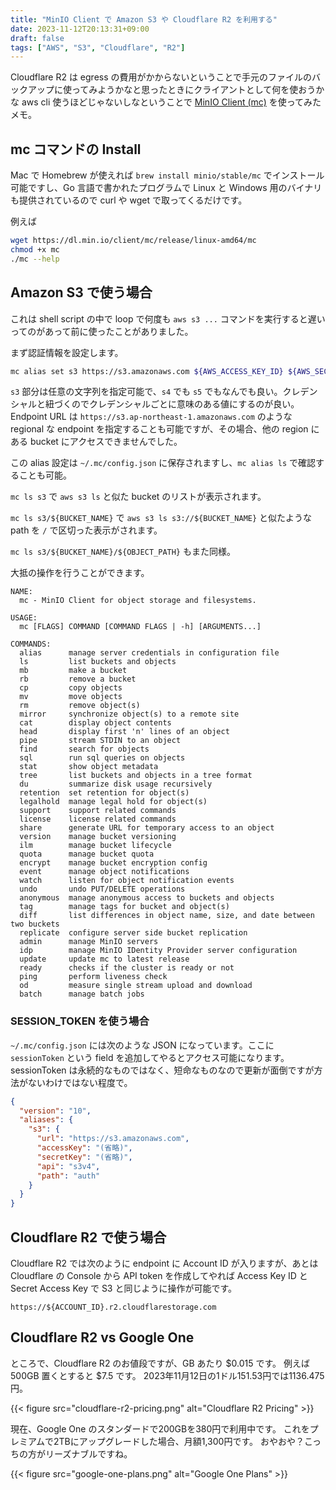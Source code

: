 ```yaml
---
title: "MinIO Client で Amazon S3 や Cloudflare R2 を利用する"
date: 2023-11-12T20:13:31+09:00
draft: false
tags: ["AWS", "S3", "Cloudflare", "R2"]
---
```


Cloudflare R2 は egress の費用がかからないということで手元のファイルのバックアップに使ってみようかなと思ったときにクライアントとして何を使おうかな aws cli 使うほどじゃないしなということで [MinIO Client (mc)](https://github.com/minio/mc) を使ってみたメモ。

## mc コマンドの Install

Mac で Homebrew が使えれば `brew install minio/stable/mc` でインストール可能ですし、Go 言語で書かれたプログラムで Linux と Windows 用のバイナリも提供されているので curl や wget で取ってくるだけです。

例えば

```bash
wget https://dl.min.io/client/mc/release/linux-amd64/mc
chmod +x mc
./mc --help
```


## Amazon S3 で使う場合

これは shell script の中で loop で何度も `aws s3 ...` コマンドを実行すると遅いってのがあって前に使ったことがありました。

まず認証情報を設定します。

```bash
mc alias set s3 https://s3.amazonaws.com ${AWS_ACCESS_KEY_ID} ${AWS_SECRET_ACCESS_KEY}
```

`s3` 部分は任意の文字列を指定可能で、`s4` でも `s5` でもなんでも良い。クレデンシャルと紐づくのでクレデンシャルごとに意味のある値にするのが良い。
Endpoint URL は `https://s3.ap-northeast-1.amazonaws.com` のような regional な endpoint を指定することも可能ですが、その場合、他の region にある bucket にアクセスできませんでした。

この alias 設定は `~/.mc/config.json` に保存されますし、`mc alias ls` で確認することも可能。

`mc ls s3` で `aws s3 ls` と似た bucket のリストが表示されます。

`mc ls s3/${BUCKET_NAME}` で `aws s3 ls s3://${BUCKET_NAME}` と似たような path を `/` で区切った表示がされます。

`mc ls s3/${BUCKET_NAME}/${OBJECT_PATH}` もまた同様。

大抵の操作を行うことができます。

```
NAME:
  mc - MinIO Client for object storage and filesystems.

USAGE:
  mc [FLAGS] COMMAND [COMMAND FLAGS | -h] [ARGUMENTS...]

COMMANDS:
  alias      manage server credentials in configuration file
  ls         list buckets and objects
  mb         make a bucket
  rb         remove a bucket
  cp         copy objects
  mv         move objects
  rm         remove object(s)
  mirror     synchronize object(s) to a remote site
  cat        display object contents
  head       display first 'n' lines of an object
  pipe       stream STDIN to an object
  find       search for objects
  sql        run sql queries on objects
  stat       show object metadata
  tree       list buckets and objects in a tree format
  du         summarize disk usage recursively
  retention  set retention for object(s)
  legalhold  manage legal hold for object(s)
  support    support related commands
  license    license related commands
  share      generate URL for temporary access to an object
  version    manage bucket versioning
  ilm        manage bucket lifecycle
  quota      manage bucket quota
  encrypt    manage bucket encryption config
  event      manage object notifications
  watch      listen for object notification events
  undo       undo PUT/DELETE operations
  anonymous  manage anonymous access to buckets and objects
  tag        manage tags for bucket and object(s)
  diff       list differences in object name, size, and date between two buckets
  replicate  configure server side bucket replication
  admin      manage MinIO servers
  idp        manage MinIO IDentity Provider server configuration
  update     update mc to latest release
  ready      checks if the cluster is ready or not
  ping       perform liveness check
  od         measure single stream upload and download
  batch      manage batch jobs
```

### SESSION\_TOKEN を使う場合

`~/.mc/config.json` には次のような JSON になっています。ここに `sessionToken` という field を追加してやるとアクセス可能になります。sessionToken は永続的なものではなく、短命なものなので更新が面倒ですが方法がないわけではない程度で。

```json
{
  "version": "10",
  "aliases": {
    "s3": {
      "url": "https://s3.amazonaws.com",
      "accessKey": "(省略)",
      "secretKey": "(省略)",
      "api": "s3v4",
      "path": "auth"
    }
  }
}
```

## Cloudflare R2 で使う場合

Cloudflare R2 では次のように endpoint に Account ID が入りますが、あとは Cloudflare の Console から API token を作成してやれば Access Key ID と Secret Access Key で S3 と同じように操作が可能です。


```
https://${ACCOUNT_ID}.r2.cloudflarestorage.com
```

## Cloudflare R2 vs Google One

ところで、Cloudflare R2 のお値段ですが、GB あたり $0.015 です。
例えば 500GB 置くとすると $7.5 です。
2023年11月12日の1ドル151.53円では1136.475円。

{{< figure src="cloudflare-r2-pricing.png" alt="Cloudflare R2 Pricing" >}}

現在、Google One のスタンダードで200GBを380円で利用中です。
これをプレミアムで2TBにアップグレードした場合、月額1,300円です。
おやおや？こっちの方がリーズナブルですね。

{{< figure src="google-one-plans.png" alt="Google One Plans" >}}
